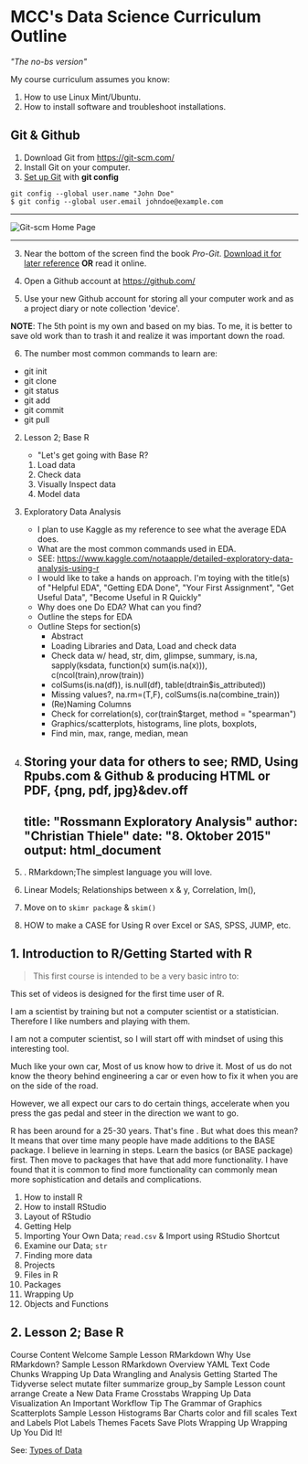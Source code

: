 # MCC's Data Science Curriculum Outline

*"The no-bs version"*

My course curriculum assumes you know:
1. How to use Linux Mint/Ubuntu. 
2. How to install software and troubleshoot installations.

## Git & Github

1. Download Git from https://git-scm.com/
2. Install Git on your computer.
3. [Set up Git](https://git-scm.com/book/en/v2/Getting-Started-First-Time-Git-Setup) with **git config**

```
git config --global user.name "John Doe"
$ git config --global user.email johndoe@example.com
```

---

![Git-scm Home Page](https://github.com/mccurcio/mcc-ds-material/blob/master/assets/gitscm.png)

---

3. Near the bottom of the screen find the book *Pro-Git*. [Download it for later reference](https://git-scm.com/book/en/v2) **OR** read it online.

4. Open a Github account at https://github.com/

5. Use your new Github account for storing all your computer work and as a project diary or note collection 'device'.

**NOTE**: The 5th point is my own and based on my bias. To me, it is better to save old work than to trash it and realize it was important down the road.

6. The number most common commands to learn are:
  - git init
  - git clone
  - git status
  - git add 
  - git commit
  - git pull






2. Lesson 2; Base R
    - "Let's get going with Base R?
    1. Load data
    2. Check data
    3. Visually Inspect data
    4. Model data
4. Exploratory Data Analysis
    - I plan to use Kaggle as my reference to see what the average EDA does.
    - What are the most common commands used in EDA.
    - SEE: https://www.kaggle.com/notaapple/detailed-exploratory-data-analysis-using-r
    - I would like to take a hands on approach. I'm toying with the title(s) of "Helpful EDA", "Getting EDA Done", "Your First Assignment", "Get Useful Data", "Become Useful in R Quickly"
    - Why does one Do EDA? What can you find?
    - Outline the steps for EDA
    - Outline Steps for section(s)
        - Abstract
        - Loading Libraries and Data, Load and check data
        - Check data w/ head, str, dim, glimpse, summary, is.na, sapply(ksdata, function(x) sum(is.na(x))), c(ncol(train),nrow(train))
        - colSums(is.na(df)), is.null(df), table(dtrain$is_attributed))
        - Missing values?, na.rm=(T,F), colSums(is.na(combine_train))
        - (Re)Naming Columns
        - Check for correlation(s),  cor(train$target, method = "spearman")
        - Graphics/scatterplots, histograms, line plots, boxplots, 
        - Find min, max, range, median, mean
5. Storing your data for others to see; RMD, Using Rpubs.com & Github & producing HTML or PDF, {png, pdf, jpg}&dev.off
    ---
    title: "Rossmann Exploratory Analysis"
    author: "Christian Thiele"
    date: "8. Oktober 2015"
    output: html_document
    ---
6. . RMarkdown;The simplest language you will love.
7. Linear Models; Relationships between x & y, Correlation, lm(), 

8. Move on to `skimr package` & `skim()`
9. HOW to make a CASE for Using R over Excel or SAS, SPSS, JUMP, etc.

## 1. Introduction to R/Getting Started with R

>This first course is intended to be a very basic intro to:

This set of videos is designed for the first time user of R.

I am a scientist by training but not a computer scientist or a statistician. Therefore I like numbers and playing with them. 

I am not a computer scientist, so I will start off with mindset of using this interesting tool.

Much like your own car, Most of us know how to drive it. Most of us do not know the theory behind engineering a car or even how to fix it when you are on the side of the road.

However, we all expect our cars to do certain things, accelerate when you press the gas pedal and steer in the direction we want to go.

R has been around for a 25-30 years. That's fine . But what does this mean? It means that over time many people have made additions to the BASE package. I believe in learning in steps. Learn the basics (or BASE package) first. Then move to packages that have that add more functionality. I have found that it is common to find more functionality can commonly mean more sophistication and details and complications.

1. How to install R
2. How to install RStudio
3. Layout of RStudio
4. Getting Help
5. Importing Your Own Data; `read.csv` & Import using RStudio Shortcut
7. Examine our Data; `str`
8. Finding more data
9. Projects
10. Files in R
11. Packages
12. Wrapping Up
13. Objects and Functions








## 2. Lesson 2; Base R


Course Content
Welcome Sample Lesson
RMarkdown
Why Use RMarkdown? Sample Lesson
RMarkdown Overview
YAML
Text
Code Chunks
Wrapping Up
Data Wrangling and Analysis
Getting Started
The Tidyverse
select
mutate
filter
summarize
group_by Sample Lesson
count
arrange
Create a New Data Frame
Crosstabs
Wrapping Up
Data Visualization
An Important Workflow Tip
The Grammar of Graphics
Scatterplots Sample Lesson
Histograms
Bar Charts
color and fill
scales
Text and Labels
Plot Labels
Themes
Facets
Save Plots
Wrapping Up
Wrapping Up
You Did It!








See: [Types of Data](https://i.stack.imgur.com/3QemG.gif)
